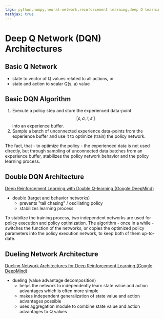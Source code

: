 ```yaml
---
tags: python,numpy,neural-network,reinforcement learning,deep Q learning,DQN,DDQN,Dueling
mathjax: true
---
```

# Deep Q Network (DQN) Architectures

## Basic Q Network
  - state to vector of Q values related to all actions, or
  - state and action to scalar Q(s, a) value

## Basic DQN Algorithm

1. Execute a policy step and store the experienced data-point $$[s, a, r, s']$$ into an experience buffer.
2. Sample a batch of unconnected experience data-points from the experience buffer and use it to optimize (train) the policy network.

The fact, that - to optimize the policy - the experienced data is not used directly, but through sampling of unconnected data batches from an experience buffer, stabilizes the policy network behavior and the policy learning process.

## Double DQN Architecture

[Deep Reinforcement Learning with Double Q-learning (Google DeepMind)](https://arxiv.org/pdf/1509.06461.pdf)

- double (target and behavior networks)
  - prevents "tail chasing" / oscillating policy
  - stabilizes learning process

To stabilize the training process, two independent networks are used for policy execution and policy optimization.
The algorithm - once in a while - switches the function of the networks, or copies the optimized policy parameters into the policy execution network, to keep both of them up-to-date.

## Dueling Network Architecture

[Dueling Network Architectures for Deep Reinforcement Learning (Google DeepMind)](http://proceedings.mlr.press/v48/wangf16.pdf)

- dueling (value advantage decomposition)
  - helps the network to independently learn state value and action advantages which is often more simple
  - makes independent generalization of state value and action advantages possible
  - uses aggregation module to combine state value and action advantages to Q values

